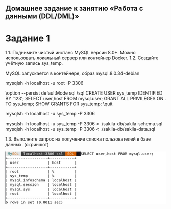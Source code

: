 ## Домашнее задание к занятию «Работа с данными (DDL/DML)»

# Задание 1
1.1. Поднимите чистый инстанс MySQL версии 8.0+. Можно использовать локальный сервер или контейнер Docker.
1.2. Создайте учётную запись sys_temp.

MySQL запускается в контейнере, образ mysql:8.0.34-debian

mysqlsh -h localhost -u root -P 3306

\option --persist defaultMode sql \sql CREATE USER sys_temp IDENTIFIED BY '123'; SELECT user,host FROM mysql.user; GRANT ALL PRIVILEGES ON . TO sys_temp; SHOW GRANTS FOR sys_temp; \quit

mysqlsh -h localhost -u sys_temp -P 3306

mysqlsh -h localhost -u sys_temp -P 3306 < ./sakila-db/sakila-schema.sql mysqlsh -h localhost -u sys_temp -P 3306 < ./sakila-db/sakila-data.sql

1.3. Выполните запрос на получение списка пользователей в базе данных. (скриншот)

![img](https://github.com/BelkaBro/Database/blob/main/DDL_DML/img/268452287-0cf25caf-101d-4acd-9e86-6e260d4ea6e0.png)


